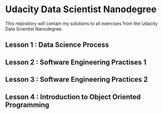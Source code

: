 # Udacity Data Scientist Nanodegree

This repository will contain my solutions to all exercises from the Udacity Data Scientist Nanodegree.

## Lesson 1 : Data Science Process
## Lesson 2 : Software Engineering Practises 1
## Lesson 3 : Software Engineering Practices 2
## Lesson 4 : Introduction to Object Oriented Programming
